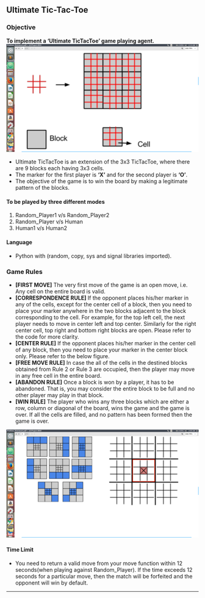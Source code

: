 ## Ultimate Tic-Tac-Toe ##

### Objective ###
**To implement a ‘Ultimate TicTacToe’ game playing agent.**  
![The game](images/game.png)
- Ultimate TicTacToe is an extension of the 3x3 TicTacToe, where there are 9 blocks each having 3x3 cells.
- The marker for the first player is **‘X’** and for the second player is **‘O’**.
- The objective of the game is to win the board by making a legitimate pattern of the blocks.  


#### To be played by three different modes ####
1. Random_Player1 v/s Random_Player2
2. Random_Player v/s Human
3. Human1 v/s Human2

#### Language ####
- Python with (random, copy, sys and signal libraries imported).

### Game Rules ###
- **[FIRST MOVE]** The very first move of the game is an open move, i.e. Any cell on the entire board is valid.
- **[CORRESPONDENCE RULE]** If the opponent places his/her marker in any of the cells, except for the center
cell of a block, then you need to place your marker anywhere in the two blocks adjacent to the block
corresponding to the cell. For example, for the top left cell, the next player needs to move in center left and
top center. Similarly for the right center cell, top right and bottom right blocks are open. Please refer to the
code for more clarity.
- **[CENTER RULE]** If the opponent places his/her marker in the center cell of any block, then you need to place
your marker in the center block only. Please refer to the below figure.
- **[FREE MOVE RULE]** In case the all of the cells in the destined blocks obtained from Rule 2 or Rule 3 are
occupied, then the player may move in any free cell in the entire board.
- **[ABANDON RULE]** Once a block is won by a player, it has to be abandoned. That is, you may consider the
entire block to be full and no other player may play in that block.
- **[WIN RULE]** The player who wins any three blocks which are either a row, column or diagonal of the board,
wins the game and the game is over. If all the cells are filled, and no pattern has been formed then the game is
over.  

![win sets](images/winning.png)  
#### Time Limit  

- You need to return a valid move from your move function within 12 seconds(when playing against Random_Player). If the time exceeds 12 seconds for a particular move, then the match will be forfeited and the opponent will win by default.  

------------------------------------------------------

